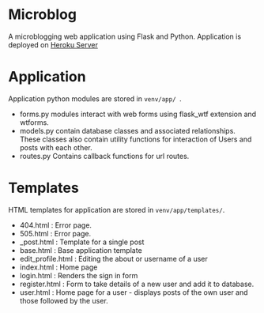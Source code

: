 # Microblog
A microblogging web application using Flask and Python. Application is deployed on [Heroku Server](https://microblogging-site.herokuapp.com/index)

# Application
Application python modules are stored in `venv/app/ `.
- forms.py modules interact with web forms using flask_wtf extension and wtforms.
- models.py contain database classes and associated relationships. These classes also contain utility functions for interaction of Users and posts with each other.
- routes.py Contains callback functions for url routes. 

# Templates
HTML templates for application are stored in `venv/app/templates/`.
- 404.html : Error page.
- 505.html : Error page.
- \_post.html : Template for a single post
- base.html : Base application template
- edit_profile.html : Editing the about or username of a user
- index.html : Home page
- login.html : Renders the sign in form
- register.html : Form to take details of a new user and add it to database.
- user.html : Home page for a user - displays posts of the own user and those followed by the user.
